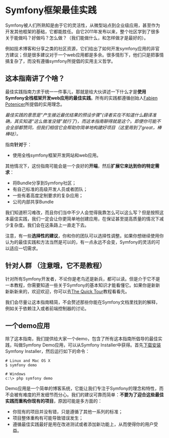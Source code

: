 # Symfony框架最佳实践
Symfony被人们所熟知是由于它的灵活性，从微型站点到企业级应用，甚至作为开发其他框架的基础，它都能胜任。自它2011年发布以来，整个社区学到了很多关于能做吗？好做吗？怎么做？（我们能做什么，和怎样做才是最好的）。

例如技术博客和分享之类的社区资源，它们给出了如何开发symfony应用的非官方建议；但是很多建议对于一个web应用都是多余。很多情形下，他们只是把事情搞复杂了，而没有遵循symfony所提倡的实用主义哲学。

##  这本指南讲了个啥？
最佳实践指南力求于统一一件事儿，那就是给大伙讲述一下什么才是**使用Symfony全栈框架开发web应用的最佳实践**。所有的实践都遵循创始人[Fabien Potenicer]()所提倡的实用理念。

*最佳实践的意思是“产生接近最优结果的预设步骤”(译者实在不知道什么翻译准确，其实知道“这么做准没错”就行了)，而这本指南聊得就是这个。即便你可能不会全部都赞同，但我们相信它会帮助你简单地构建好项目（这里用到了great，棒棒哒）。*

指南**针对**于：

- 使用全栈symfony框架开发网站和web应用。

其他情况下，这份指南可能会是一个良好的**开端**，然后**扩展它来达到你的特定需求**：

- 将Bundle分享到Symfony社区；
- 有自己标准的高级开发人员或者团队；
- 一些有着高度定制要求的复杂应用；
- 公司内部共享Bundle

我们知道积习难改，而且你们当中不少人会觉得我靠怎么可以这么写？但是按照这本最佳实践，我们一定会让你更简单地创建应用，在保证甚至提高质量的情况下减少复杂度。我们会在这条路上一直走下去。

注意，有一些**选择性的建议**，你和你的团队可以选择性调整。如果你想继续使用你认为的最佳实践和方法当然是可以的，有一点永远不会变，Symfony的灵活的可以适应一切需求。

## 针对人群 （注意哦，它不是教程）
针对所有Symfony开发者，不论你是老鸟还是新兵，都可以读。但是介于它不是一本教程，你需要知道一些关于Symfony的基本知识才能看懂它。如果你是新新新新新来的，欢迎欢迎，你可以去[The Quick Tour]()教程看看先。

我们会尽量让这本指南精简，不会赘述那些你能在Symfony文档里找到的解释，例如关于依赖注入或者前端控制器的讨论。

## 一个demo应用
除了这本指南，我们提供给大家一个demo，包含了所有这本指南所倡导的最佳实践，叫做Symfony Demo应用，可以从Symfony Installer中获得。首先[下载安装]()Symfony Installer，然后运行如下的命令：

```
# Linux and Mac OS X
$ symfony demo

# Windows
c:\> php symfony demo
```

Demo应用是一个简单的博客系统，它能让我们专注于Symfony的理念和特性，而不会被有难度的开发细节而分心。我们的建议可靠而简单：**不要为了迎合这些最佳实践而重构你现有的项目**，原因可能是多方面的：

- 你现有的项目并没有错，只是遵循了其他一系列的标准；
- 项目整体重构有可能导致错误发生；
- 遵循最佳实践最好是用在改进测试或者添加新功能上，从而使得你的用户受益。